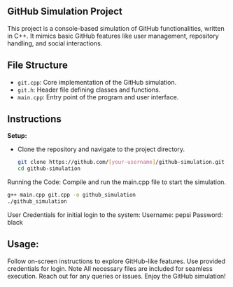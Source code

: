 ## GitHub Simulation Project

This project is a console-based simulation of GitHub functionalities, written in C++. It mimics basic GitHub features like user management, repository handling, and social interactions.

## File Structure
- `git.cpp`: Core implementation of the GitHub simulation.
- `git.h`: Header file defining classes and functions.
- `main.cpp`: Entry point of the program and user interface.

## Instructions
**Setup:**
- Clone the repository and navigate to the project directory.
  ```bash
  git clone https://github.com/[your-username]/github-simulation.git
  cd github-simulation
Running the Code:
Compile and run the main.cpp file to start the simulation.
 ```bash 
g++ main.cpp git.cpp -o github_simulation
./github_simulation
```
User Credentials for initial login to the system:
Username: pepsi
Password: black

## Usage:
Follow on-screen instructions to explore GitHub-like features.
Use provided credentials for login.
Note
All necessary files are included for seamless execution.
Reach out for any queries or issues. Enjoy the GitHub simulation!

